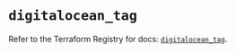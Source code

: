 # `digitalocean_tag`

Refer to the Terraform Registry for docs: [`digitalocean_tag`](https://registry.terraform.io/providers/digitalocean/digitalocean/2.38.0/docs/resources/tag).
